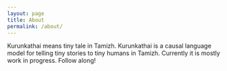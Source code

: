 ```yaml
---
layout: page
title: About
permalink: /about/
---
```


Kurunkathai means tiny tale in Tamizh. Kurunkathai is a causal language model for telling tiny stories to tiny humans in Tamizh. Currently it is mostly work in progress. Follow along!